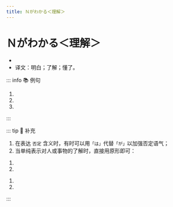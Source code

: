 ```yaml
---
title: Ｎがわかる＜理解＞
---
```


# Ｎがわかる＜理解＞

* <grammer-content sentence="意义：表示对人或事物的了解，人或事物一般用**「が」**表示，**用来提示了解的对象。**" />
* 译文：明白；了解；懂了。

::: info :books: 例句

1. <grammer-content id='1-8-3-0' sentence="このオンライン[決済/けっさい]**がわからない**んです。" trans="我不知道这个网上支付。" />
2. <grammer-content id='1-8-3-1' sentence="この[漢字/かんじ]の[意味/いみ]**がわがりますか**。" trans="理解这个汉字的意思了么。" />
3. <grammer-content id='1-8-3-2' sentence="あの[人/ひと]はフランス[語/ご]**がわかる**。" trans="他懂法语。" />

:::

::: tip :bookmark: 补充

1. 在表达 `否定` 含义时，有时可以用`「は」`代替`「が」`以加强否定语气；
2. 当单纯表示对人或事物的了解时，直接用原形即可：

<div class="bunpou-block">

1. <grammer-content id='1-8-3-3' sentence="[鈴木/すずき]さんは[中国/ちゅうごく]の[文化/ぶんか]**がわかります**。" trans="铃木懂中国文化。" />
2. <grammer-content id='1-8-3-4' sentence="[私/わたし]はフランス[語/ご]**がわかる**。" trans="我懂法语。" />

</div>

<grammer-content sentence="3. 当使用 **持续体** 时，会有一种**自认为对某事早已了解，对他人所言表现出轻蔑或不耐烦的情感**。" />

<div class="bunpou-block">

   <grammer-content id='1-8-3-5' sentence="A: [今日/きょう]は[早/はや]く[帰/かえ]ってください。" trans="今天请你早点儿回来。" />
   <grammer-content id='1-8-3-6' sentence="B: **わかっている！**" trans="我知道了！" />

</div>

<grammer-content sentence="4. 当使用过去式时，表示**理解了对方所说的话**。也可以在对方对自己**阐述建议，寻求帮助，提出要求时**使用，**表示应允**。" />

<div class="bunpou-block">

1. <grammer-content id='1-8-3-7' sentence="A: [今日/きょう]は[天安門/てんあんもん]、[故宮/こきゅう] 、[景山公園/けいざんこうえん] 、[王府井/ワンフーチン]に[行/い]きましょう。" trans="今天去天安门、故宫、景山公园、王府井。" />
   <grammer-content id='1-8-3-8' sentence="B: **わかりました。**よろしくお[願/ねが]いします。" trans="我知道了。很高兴见到你。" />
2. <grammer-content id='1-8-3-9' sentence="A: [夜/よる][八時/はちじ]までに[宿題/しゅくだい]を[出/だ]してください。" trans="请在晚上八点之前交作业。" />
   <grammer-content id='1-8-3-10' sentence="B: **わかりました。**" trans="好的。" />

</div>

:::
